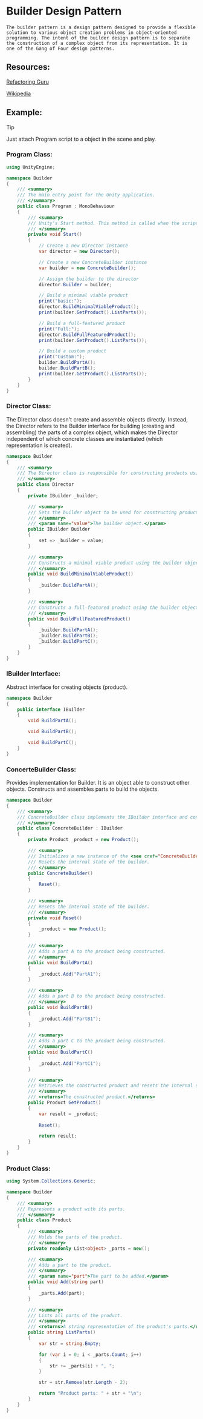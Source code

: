 # Builder Design Pattern
`The builder pattern is a design pattern designed to provide a flexible solution to various object creation problems in object-oriented programming. The intent of the builder design pattern is to separate the construction of a complex object from its representation. It is one of the Gang of Four design patterns.`
## Resources:
[Refactoring Guru](https://refactoring.guru/design-patterns/builder)

[Wikipedia](https://en.wikipedia.org/wiki/Builder_pattern)


## Example:
> [!TIP]
> Just attach Program script to a object in the scene and play.

### Program Class:
```C#
using UnityEngine;

namespace Builder
{
    /// <summary>
    /// The main entry point for the Unity application.
    /// </summary>
    public class Program : MonoBehaviour
    {
        /// <summary>
        /// Unity's Start method. This method is called when the script instance is being loaded.
        /// </summary>
        private void Start()
        {
            // Create a new Director instance
            var director = new Director();

            // Create a new ConcreteBuilder instance
            var builder = new ConcreteBuilder();

            // Assign the builder to the director
            director.Builder = builder;

            // Build a minimal viable product
            print("basic:");
            director.BuildMinimalViableProduct();
            print(builder.GetProduct().ListParts());

            // Build a full-featured product
            print("Full:");
            director.BuildFullFeaturedProduct();
            print(builder.GetProduct().ListParts());

            // Build a custom product
            print("Custom:");
            builder.BuildPartA();
            builder.BuildPartB();
            print(builder.GetProduct().ListParts());
        }
    }
}
```

### Director Class:
The Director class doesn't create and assemble objects directly. Instead, the Director refers to the Builder interface for building (creating and assembling) the parts of a complex object, which makes the Director independent of which concrete classes are instantiated (which representation is created).
```C#
namespace Builder
{
    /// <summary>
    /// The Director class is responsible for constructing products using a builder object.
    /// </summary>
    public class Director
    {
        private IBuilder _builder;

        /// <summary>
        /// Sets the builder object to be used for constructing products.
        /// </summary>
        /// <param name="value">The builder object.</param>
        public IBuilder Builder
        {
            set => _builder = value;
        }

        /// <summary>
        /// Constructs a minimal viable product using the builder object.
        /// </summary>
        public void BuildMinimalViableProduct()
        {
            _builder.BuildPartA();
        }

        /// <summary>
        /// Constructs a full-featured product using the builder object.
        /// </summary>
        public void BuildFullFeaturedProduct()
        {
            _builder.BuildPartA();
            _builder.BuildPartB();
            _builder.BuildPartC();
        }
    }
}
```
### IBuilder Interface:
Abstract interface for creating objects (product).
```C#
namespace Builder
{
    public interface IBuilder
    {
        void BuildPartA();

        void BuildPartB();

        void BuildPartC();
    }
}
```
### ConcerteBuilder Class:
Provides implementation for Builder. It is an object able to construct other objects. Constructs and assembles parts to build the objects.
```C#
namespace Builder
{
    /// <summary>
    /// ConcreteBuilder class implements the IBuilder interface and constructs a complex object using a step-by-step approach.
    /// </summary>
    public class ConcreteBuilder : IBuilder
    {
        private Product _product = new Product();

        /// <summary>
        /// Initializes a new instance of the <see cref="ConcreteBuilder"/> class.
        /// Resets the internal state of the builder.
        /// </summary>
        public ConcreteBuilder()
        {
            Reset();
        }

        /// <summary>
        /// Resets the internal state of the builder.
        /// </summary>
        private void Reset()
        {
            _product = new Product();
        }

        /// <summary>
        /// Adds a part A to the product being constructed.
        /// </summary>
        public void BuildPartA()
        {
            _product.Add("PartA1");
        }

        /// <summary>
        /// Adds a part B to the product being constructed.
        /// </summary>
        public void BuildPartB()
        {
            _product.Add("PartB1");
        }

        /// <summary>
        /// Adds a part C to the product being constructed.
        /// </summary>
        public void BuildPartC()
        {
            _product.Add("PartC1");
        }

        /// <summary>
        /// Retrieves the constructed product and resets the internal state of the builder.
        /// </summary>
        /// <returns>The constructed product.</returns>
        public Product GetProduct()
        {
            var result = _product;
        
            Reset();

            return result;
        }
    }
}
```
### Product Class:
```C#
using System.Collections.Generic;

namespace Builder
{
    /// <summary>
    /// Represents a product with its parts.
    /// </summary>
    public class Product
    {
        /// <summary>
        /// Holds the parts of the product.
        /// </summary>
        private readonly List<object> _parts = new();

        /// <summary>
        /// Adds a part to the product.
        /// </summary>
        /// <param name="part">The part to be added.</param>
        public void Add(string part)
        {
            _parts.Add(part);
        }

        /// <summary>
        /// Lists all parts of the product.
        /// </summary>
        /// <returns>A string representation of the product's parts.</returns>
        public string ListParts()
        {
            var str = string.Empty;

            for (var i = 0; i < _parts.Count; i++)
            {
                str += _parts[i] + ", ";
            }

            str = str.Remove(str.Length - 2);

            return "Product parts: " + str + "\n";
        }
    }
}
```
